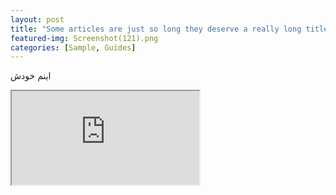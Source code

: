 ```yaml
---
layout: post
title: "Some articles are just so long they deserve a really long title to see if things will break well"
featured-img: Screenshot(121).png
categories: [Sample, Guides]
---
```


اینم خودش
<iframe src="https://docs.google.com/spreadsheets/d/e/2PACX-1vQ3mAcHg7OHyQMqNi782ECeJ15R5izWja2FqWSzY-MelopRBVsjHK6382GJLaRzLt9pSRbhizp3CyEb/pubhtml?widget=true&amp;headers=false"></iframe>